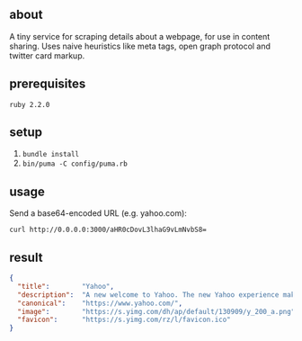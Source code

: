 ## about

A tiny service for scraping details about a webpage, for use in content
sharing. Uses naive heuristics like meta tags, open graph protocol and
twitter card markup.

## prerequisites

  `ruby 2.2.0`

## setup

  1. `bundle install`
  2. `bin/puma -C config/puma.rb`

## usage

Send a base64-encoded URL (e.g. yahoo.com):

`curl http://0.0.0.0:3000/aHR0cDovL3lhaG9vLmNvbS8=`

## result

```json
{
  "title":        "Yahoo",
  "description":  "A new welcome to Yahoo. The new Yahoo experience makes it easier to discover the news and information that you care about most. It's the web ordered for you.",
  "canonical":    "https://www.yahoo.com/",
  "image":        "https://s.yimg.com/dh/ap/default/130909/y_200_a.png",
  "favicon":      "https://s.yimg.com/rz/l/favicon.ico"
}
```
